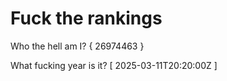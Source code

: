 # Fuck the rankings

Who the hell am I?
{ 26974463 }

What fucking year is it?
[ 2025-03-11T20:20:00Z ]
